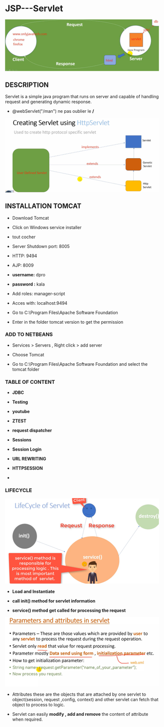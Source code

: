 # JSP---Servlet

![](./servlet.png)

## DESCRIPTION

Servlet is a simple java program that runs on server and capable of handling request and generating dynamic response.

- @webServlet("/man") ne pas oublier le **/**

![](./screenshot.png)

## INSTALLATION TOMCAT

- Download Tomcat

- Click on Windows service installer

- tout cocher

- Server Shutdown port: 8005

- HTTP: 9494

- AJP: 8009

- **username:** dpro

- **password :** kala

- Add roles: manager-script

- Acces with: localhost:9494

- Go to C:\Program Files\Apache Software Foundation

- Enter in the folder tomcat version to get the permission

### ADD TO NETBEANS

- Services > Servers , Right click > add server

- Choose Tomcat

- Go to C:\Program Files\Apache Software Foundation and select the tomcat folder

### TABLE OF CONTENT

- **JDBC**

- **Testing**

- **youtube**

- **ZTEST**

- **request dispatcher**

- **Sessions**

- **Session Login**

- **URL REWRITING**

- **HTTPSESSION**

- 

### LIFECYCLE

![](./lifecycle.png)

- **Load and Instantiate**

- **call init() method for servlet information**

- **service() method get called for processing the request**

![](./parameter.png)

- Attributes these are the objects that are attached by one servlet to  object(session, request ,config, context) and other servlet can fetch that object to process to logic.

- Servlet can easily **modify , add and remove** the content of attribute when required.
